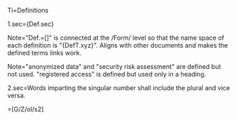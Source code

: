 Ti=Definitions

1.sec={Def.sec}

Note="Def.=[]" is connected at the /Form/ level so that the name space of each definition is "{DefT.xyz}".  Aligns with other documents and makes the defined terms links work.

Note="anonymized data" and "security risk assessment" are defined but not used. "registered access" is defined but used only in a heading.

2.sec=Words imparting the singular number shall include the plural and vice versa.

=[G/Z/ol/s2]

